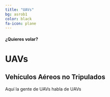```yaml
---
title: "UAVs"
bg: asrob1
color: black
fa-icon: plane
---
```


#### ¿Quieres volar?

# UAVs

## Vehículos Aéreos no Tripulados

Aquí la gente de UAVs habla de UAVs
